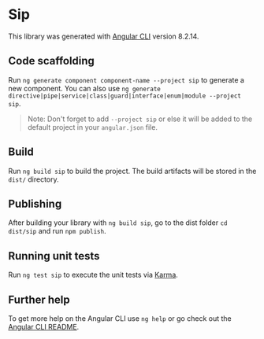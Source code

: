 # Sip

This library was generated with [Angular CLI](https://github.com/angular/angular-cli) version 8.2.14.

## Code scaffolding

Run `ng generate component component-name --project sip` to generate a new component. You can also use `ng generate directive|pipe|service|class|guard|interface|enum|module --project sip`.
> Note: Don't forget to add `--project sip` or else it will be added to the default project in your `angular.json` file. 

## Build

Run `ng build sip` to build the project. The build artifacts will be stored in the `dist/` directory.

## Publishing

After building your library with `ng build sip`, go to the dist folder `cd dist/sip` and run `npm publish`.

## Running unit tests

Run `ng test sip` to execute the unit tests via [Karma](https://karma-runner.github.io).

## Further help

To get more help on the Angular CLI use `ng help` or go check out the [Angular CLI README](https://github.com/angular/angular-cli/blob/master/README.md).
